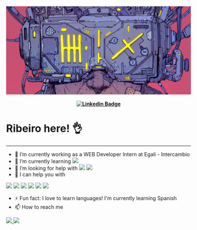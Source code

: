 <h4 align="center">
  <img src="img/cover.jpg" />

  [![Linkedin Badge](https://img.shields.io/badge/-Linkedin-blue?style=for-the-badge&logo=Linkedin&logoColor=white&link=https://github.com/lucasribeiro1024b)](https://www.linkedin.com/in/lucasribeiro1024b/)
</h4>

# Ribeiro here! 👌
---

- 🔭 I’m currently working as a WEB Developer Intern at Egali - Intercambio
- 🌱 I’m currently learning
  <img src="https://img.shields.io/badge/JavaScript-323330?style=for-the-badge&logo=javascript&logoColor=F7DF1E"/>
- 🤔 I’m looking for help with
  <img src="https://img.shields.io/badge/JavaScript-323330?style=for-the-badge&logo=javascript&logoColor=F7DF1E"/>
  <img src="https://img.shields.io/badge/React-20232A?style=for-the-badge&logo=react&logoColor=61DAFB"/> 
- 💬 I can help you with
<div display='inline-block'>
  <img src="https://img.shields.io/badge/C-00599C?style=for-the-badge&logo=c&logoColor=white"/>
  <img src="https://img.shields.io/badge/PHP-777BB4?style=for-the-badge&logo=php&logoColor=white" target='_blank'/>
  <img src="https://img.shields.io/badge/HTML5-E34F26?style=for-the-badge&logo=html5&logoColor=white"/>
  <img src="https://img.shields.io/badge/CSS-239120?&style=for-the-badge&logo=css3&logoColor=white"/>
  <img src="https://img.shields.io/badge/JavaScript-323330?style=for-the-badge&logo=javascript&logoColor=F7DF1E"/>
  <img src="https://img.shields.io/badge/Bootstrap-563D7C?style=for-the-badge&logo=bootstrap&logoColor=white"/>
  <br>
</div>

- ⚡ Fun fact: I love to learn languages! I'm currently learning Spanish
- 📫 How to reach me
<div display="inline-block">
  <a href='https://www.linkedin.com/in/lucas-ribeiro-developer/' target='_blank'>
    <img src='https://img.shields.io/badge/LinkedIn-0077B5?style=for-the-badge&logo=linkedin&logoColor=white' target='_blank'>
  </a>
  <a href='mailto:lucasribeiro1024b@gmail.com' target='_blank'>
    <img src='https://img.shields.io/badge/Gmail-D14836?style=for-the-badge&logo=gmail&logoColor=white' target='_blank'>
  </a>
</div>
